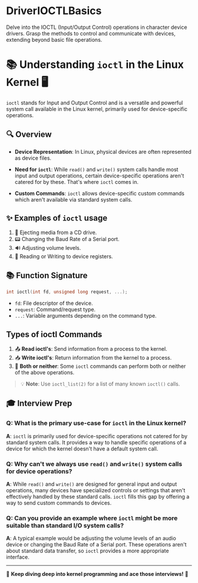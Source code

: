 # DriverIOCTLBasics
Delve into the IOCTL (Input/Output Control) operations in character device drivers. Grasp the methods to control and communicate with devices, extending beyond basic file operations.

# 📚 **Understanding `ioctl` in the Linux Kernel** 🖥️

`ioctl` stands for Input and Output Control and is a versatile and powerful system call available in the Linux kernel, primarily used for device-specific operations.

## 🔍 **Overview**

- **Device Representation**: In Linux, physical devices are often represented as device files.
  
- **Need for `ioctl`**: While `read()` and `write()` system calls handle most input and output operations, certain device-specific operations aren't catered for by these. That's where `ioctl` comes in.

- **Custom Commands**: `ioctl` allows device-specific custom commands which aren't available via standard system calls.

## ✨ **Examples of `ioctl` usage**

1. 📀 Ejecting media from a CD drive.
2. 📟 Changing the Baud Rate of a Serial port.
3. 🔊 Adjusting volume levels.
4. 🔧 Reading or Writing to device registers.

## 📚 **Function Signature**

```c
int ioctl(int fd, unsigned long request, ...);
```

- `fd`: File descriptor of the device.
- `request`: Command/request type.
- `...`: Variable arguments depending on the command type.

## **Types of ioctl Commands**

1. 📤 **Read ioctl's**: Send information from a process to the kernel.
2. 📥 **Write ioctl's**: Return information from the kernel to a process.
3. 🔄 **Both or neither**: Some `ioctl` commands can perform both or neither of the above operations.

> 💡 **Note**: Use `ioctl_list(2)` for a list of many known `ioctl()` calls.

## 🎓 **Interview Prep**

### **Q**: What is the primary use-case for `ioctl` in the Linux kernel?
**A**: `ioctl` is primarily used for device-specific operations not catered for by standard system calls. It provides a way to handle specific operations of a device for which the kernel doesn't have a default system call.

### **Q**: Why can't we always use `read()` and `write()` system calls for device operations?
**A**: While `read()` and `write()` are designed for general input and output operations, many devices have specialized controls or settings that aren't effectively handled by these standard calls. `ioctl` fills this gap by offering a way to send custom commands to devices.

### **Q**: Can you provide an example where `ioctl` might be more suitable than standard I/O system calls?
**A**: A typical example would be adjusting the volume levels of an audio device or changing the Baud Rate of a Serial port. These operations aren't about standard data transfer, so `ioctl` provides a more appropriate interface.

---

🚀 **Keep diving deep into kernel programming and ace those interviews!** 🌟

